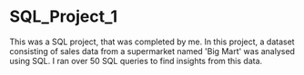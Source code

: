 # SQL_Project_1
This was a SQL project, that was completed by me. In this project, a dataset consisting of sales data from a supermarket named 'Big Mart' was analysed using SQL.
I ran over 50 SQL queries to find insights from this data.
